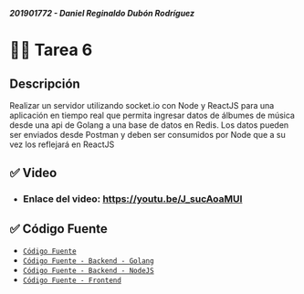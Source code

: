 ***201901772 - Daniel Reginaldo Dubón Rodríguez***

# 👨‍💻 Tarea 6

## Descripción

Realizar un servidor utilizando socket.io con Node y ReactJS para una aplicación en tiempo real que permita ingresar datos de álbumes de música desde una api de Golang a una base de datos en Redis. Los datos pueden ser enviados desde Postman y deben ser consumidos por Node que a su vez los reflejará en ReactJS

## ✅ Video

- ### Enlace del video: https://youtu.be/J_sucAoaMUI

## ✅ Código Fuente

- [`Código Fuente`](./Codigo_Fuente)
- [`Código Fuente - Backend - Golang`](./Codigo_Fuente/Backend/golang)
- [`Código Fuente - Backend - NodeJS`](./Codigo_Fuente/Backend/nodejs)
- [`Código Fuente - Frontend`](./Codigo_Fuente/Frontend)